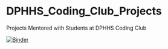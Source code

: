 # DPHHS_Coding_Club_Projects
Projects Mentored with Students at DPHHS Coding Club

[![Binder](https://mybinder.org/badge_logo.svg)](https://mybinder.org/v2/gh/diamondjems016/DPHHS_Coding_Club_Projects/main)

